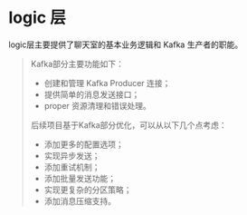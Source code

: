 # logic 层

logic层主要提供了聊天室的基本业务逻辑和 Kafka 生产者的职能。

> Kafka部分主要功能如下：
>
> - 创建和管理 Kafka Producer 连接；
> - 提供简单的消息发送接口；
> - proper 资源清理和错误处理。
>
> 后续项目基于Kafka部分优化，可以从以下几个点考虑：
>
> - 添加更多的配置选项；
> - 实现异步发送；
> - 添加重试机制；
> - 添加批量发送功能；
> - 实现更复杂的分区策略；
> - 添加消息压缩支持。